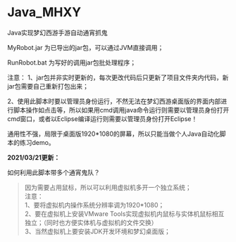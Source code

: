 # Java_MHXY
Java实现梦幻西游手游自动通宵抓鬼
 
MyRobot.jar 为已导出的jar包，可以通过JVM直接调用；

RunRobot.bat 为写好的调用jar包批处理程序；

注意：
1、jar包并非实时更新的，每次更改代码后只更新了项目文件夹内代码，新jar包需要自己重新打包出来；

2、使用此脚本时要以管理员身份运行，不然无法在梦幻西游桌面版的界面内部进行脚本操作如点击等，所以如果用cmd调用java命令运行则需要以管理员身份打开cmd窗口，或者以Eclipse编译运行则需要以管理员身份打开Eclipse！

通用性不强，局限于桌面版1920*1080的屏幕，所以只能当做个人Java自动化脚本的练习demo。

**2021/03/21更新：**

如何利用此脚本带多个通宵鬼队？

> 因为需要占用鼠标，所以可以利用虚拟机多开一个独立系统；  
> 注意：  
> 1、要将虚拟机内操作系统分辨率调为1920*1080；  
> 2、要在虚拟机上安装VMware Tools实现虚拟机内鼠标与实体机鼠标相互独立；（同时也方便实体机与虚拟机的文件交换）  
> 3、当然虚拟机上要安装JDK开发环境和梦幻桌面版；  

